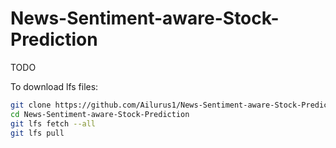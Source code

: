 # News-Sentiment-aware-Stock-Prediction

TODO

To download lfs files:
```bash
git clone https://github.com/Ailurus1/News-Sentiment-aware-Stock-Prediction
cd News-Sentiment-aware-Stock-Prediction
git lfs fetch --all
git lfs pull
```
